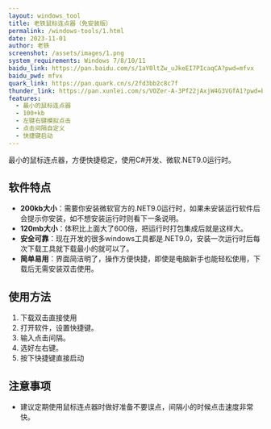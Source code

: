 ```yaml
---
layout: windows_tool
title: 老铁鼠标连点器（免安装版）
permalink: /windows-tools/1.html
date: 2023-11-01
author: 老铁
screenshot: /assets/images/1.png
system_requirements: Windows 7/8/10/11
baidu_link: https://pan.baidu.com/s/1aY0ltZw_uJkeEI7PIcaqCA?pwd=mfvx
baidu_pwd: mfvx
quark_link: https://pan.quark.cn/s/2fd3bb2c8c7f
thunder_link: https://pan.xunlei.com/s/VOZer-A-3Pf22jAxjW4G3VGfA1?pwd=bi6w#
features:
  - 最小的鼠标连点器
  - 100+kb
  - 左键右键模拟点击
  - 点击间隔自定义
  - 快捷键启动
---
```


最小的鼠标连点器，方便快捷稳定，使用C#开发、微软.NET9.0运行时。

## 软件特点

- **200kb大小**：需要你安装微软官方的.NET9.0运行时，如果未安装运行软件后会提示你安装，如不想安装运行时则看下一条说明。
- **120mb大小**：体积比上面大了600倍，把运行时打包集成后就是这样大。
- **安全可靠**：现在开发的很多windows工具都是.NET9.0，安装一次运行时后每次下载工具就下载最小的就可以了。
- **简单易用**：界面简洁明了，操作方便快捷，即使是电脑新手也能轻松使用，下载后无需安装双击使用。

## 使用方法

1. 下载双击直接使用
2. 打开软件，设置快捷键。
3. 输入点击间隔。
4. 选好左右键。
5. 按下快捷键直接启动

## 注意事项

- 建议定期使用鼠标连点器时做好准备不要误点，间隔小的时候点击速度非常快。
